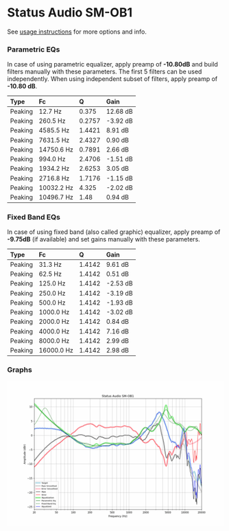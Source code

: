 # Status Audio SM-OB1
See [usage instructions](https://github.com/jaakkopasanen/AutoEq#usage) for more options and info.

### Parametric EQs
In case of using parametric equalizer, apply preamp of **-10.80dB** and build filters manually
with these parameters. The first 5 filters can be used independently.
When using independent subset of filters, apply preamp of **-10.80 dB**.

| Type    | Fc         |      Q | Gain     |
|:--------|:-----------|:-------|:---------|
| Peaking | 12.7 Hz    | 0.375  | 12.68 dB |
| Peaking | 260.5 Hz   | 0.2757 | -3.92 dB |
| Peaking | 4585.5 Hz  | 1.4421 | 8.91 dB  |
| Peaking | 7631.5 Hz  | 2.4327 | 0.90 dB  |
| Peaking | 14750.6 Hz | 0.7891 | 2.66 dB  |
| Peaking | 994.0 Hz   | 2.4706 | -1.51 dB |
| Peaking | 1934.2 Hz  | 2.6253 | 3.05 dB  |
| Peaking | 2716.8 Hz  | 1.7176 | -1.15 dB |
| Peaking | 10032.2 Hz | 4.325  | -2.02 dB |
| Peaking | 10496.7 Hz | 1.48   | 0.94 dB  |

### Fixed Band EQs
In case of using fixed band (also called graphic) equalizer, apply preamp of **-9.75dB**
(if available) and set gains manually with these parameters.

| Type    | Fc         |      Q | Gain     |
|:--------|:-----------|:-------|:---------|
| Peaking | 31.3 Hz    | 1.4142 | 9.61 dB  |
| Peaking | 62.5 Hz    | 1.4142 | 0.51 dB  |
| Peaking | 125.0 Hz   | 1.4142 | -2.53 dB |
| Peaking | 250.0 Hz   | 1.4142 | -3.19 dB |
| Peaking | 500.0 Hz   | 1.4142 | -1.93 dB |
| Peaking | 1000.0 Hz  | 1.4142 | -3.02 dB |
| Peaking | 2000.0 Hz  | 1.4142 | 0.84 dB  |
| Peaking | 4000.0 Hz  | 1.4142 | 7.16 dB  |
| Peaking | 8000.0 Hz  | 1.4142 | 2.99 dB  |
| Peaking | 16000.0 Hz | 1.4142 | 2.98 dB  |

### Graphs
![](./Status%20Audio%20SM-OB1.png)
